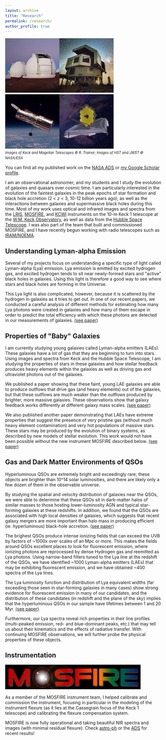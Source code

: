 ```yaml
---
layout: archive
title: "Research"
permalink: /research/
author_profile: true
---
```

<!--
<img src="https://crosstrainor.github.io/images/keck-250.jpeg"><img src="https://crosstrainor.github.io/images/hst-250.jpeg"><img src="https://crosstrainor.github.io/images/magellan-250.jpeg"><img src="https://crosstrainor.github.io/images/jwst-250.png"><br>
-->
<div style="line-height: 1.5em; font-size: 0.8em; font-style: italic;">
<img src="../images/tel-ground-400.jpeg" width="350"><img src="../images/tel-space-400.jpeg" width="350">
<br>
Images of Keck and Magellan Telescopes &copy; R. Trainor; Images of HST and JWST &copy; NASA/ESA</div>

You can find all my published work on the <a href="https://ui.adsabs.harvard.edu/search/q=author%3A%22Trainor%2C%20Ryan%22%20year%3A2006-&sort=date%20desc%2C%20bibcode%20desc&p_=0">NASA ADS</a> or <a href="https://scholar.google.com/citations?user=H-1xpPEAAAAJ&hl=en">my Google Scholar profile</a>.


I am an observational astronomer, and my students and I study the evolution of galaxies and
quasars over cosmic time. I am particularly interested in the evolution of the faintest galaxies in the peak epochs of star formation and
black hole accretion (2 < *z* < 3, 10-12 billion years ago), as well as the interactions between galaxies and supermassive black holes during this time. Most of my
work uses optical and infrared images
and spectra from the <a
href="http://www2.keck.hawaii.edu/inst/lris/">LRIS</a>, 
<a href="http://irlab.astro.ucla.edu/mosfire/">MOSFIRE</a>, and 
<a href="https://www2.keck.hawaii.edu/inst/kcwi/">KCWI</a>
instruments on the 10-m Keck 1 telescope at the <a
href="http://keckobservatory.org/">W.M. Keck
Observatory</a>, as well as data from the <a
href="http://www.nasa.gov/mission_pages/hubble/main/index.html">Hubble
Space Telescope</a>. I was also part of the team that
built and commissioned MOSFIRE, and I have recently begun working with radio telescopes such as [IRAM/NOEMA](https://www.iram-institute.org/EN/noema-project.php).

## Understanding Lyman-alpha Emission

Several of  my projects focus on understanding a specific type of light called Lyman-alpha (Lya)
emission. Lya emission is emitted by excited hydrogen gas, and
excited hydrogen tends to sit near newly-formed stars and "active" black holes in galaxies. Using 
this light is therefore a good way to see where stars and black holes are forming in the Universe.

This Lya light is also complicated, however, because it is scattered by the hydrogen in galaxies
as it tries to get out. In one of our recent papers, we conducted a careful analysis of different
methods for estimating how many Lya photons were created in galaxies and how many of them escape
in order to predict the total efficiency with which these photons are detected in our 
measurements of galaxies. <a href='https://ui.adsabs.harvard.edu/abs/2019ApJ...887...85T/abstract'>(see paper)</a>

## Properties of "Baby" Galaxies

I am currently studying young
galaxies called Lyman-alpha emitters
(LAEs). These galaxies have a
lot of gas that they are
beginning to turn into
stars. Using images and
spectra from Keck and the
Hubble Space Telescope, I am
studying the properties of
stars in these galaxies and
how stellar feedback produces
heavy elements within the galaxies as
well as driving gas and
ultraviolet photons out of the galaxies.

We  published a paper
showing that these faint,
young LAE galaxies are able to
produce outflows that drive
gas (and heavy elements) out of the galaxies, but
that these outflows are much
weaker than the outflows
produced by brighter, more
massive galaxies. These
observations show that galaxy
feedback works differently at
different galaxy mass scales. <a href='https://ui.adsabs.harvard.edu/abs/2015ApJ...809...89T/abstract'>(see paper)</a>

We also published another
paper demonstrating that 
LAEs have extreme properties
that suggest the presence of
very pristine gas (without
much heavy element
contamination) and very hot
populations of massive
stars. These stars may be
produced by the evolution of
binary systems, as described
by new models of stellar
evolution. This work would not
have been possible without the
new instrument MOSFIRE
described below. <a href='https://ui.adsabs.harvard.edu/abs/2016ApJ...832..171T/abstract'>(see paper)</a>

## Gas and Dark Matter Environments of QSOs
			
Hyperluminous QSOs are extremely bright and exceedingly rare; these objects are brighter than 10^14 solar luminosities, and there are likely only a few dozen of them in the observable universe.

By studying the spatial and velocity distribution of galaxies near the QSOs, we were able to determine that these QSOs sit in dark-matter halos of similar masses to those hosting lower-luminosity AGN and typical star-forming galaxies at these redshifts. In addition, we found that the QSOs are associated with high local densities of galaxies, which suggests that recent galaxy mergers are more important than halo mass in producing efficient (ie. hyperluminous) black-hole accretion. <a href='https://ui.adsabs.harvard.edu/abs/2012ApJ...752...39T/abstract'>(see paper)</a>

<!-- The IGM Near QSOs -->
The brighest QSOs produce intense ionizing fields that can
exceed the UVB by factors of ~1000x
over scales of an Mpc or more. This
makes the fields around QSOs
excellent places to look for
fluorescent emission, where
ionizing photons are reprocessed by
dense Hydrogen gas and reemitted as
Lya photons. Using narrow-band
filters tuned to the Lya line at the
redshift of the QSOs, we have
identified ~1000 Lyman-alpha
emitters (LAEs) that may be
exhibiting fluorescent emission, and
we have obtained ~400 spectra of the
Lya lines.

The Lya luminosity function and
distribution of Lya equivalent
widths (far exceeding those seen in
star-forming galaxies in many cases)
show strong evidence for fluorescent
emission in many of our candidates,
and the distribution of these
candidates (in redshift and
the plane of the sky) implies that
the hyperluminous QSOs in our sample have
lifetimes between 1 and 20 Myr. <a href='https://ui.adsabs.harvard.edu/abs/2013ApJ...775L...3T/abstract'>(see paper)</a>

Furthermore, our Lya spectra reveal
rich properties in their line
profiles (multi-peaked emission, red- and blue-dominant peaks, etc.)
that may tell us about their kinematics and the effects of radiative
transfer. With continuing MOSFIRE observations, we will further probe
the physical properties of these objects.

## Instrumentation

<img src="../images/mosfire-logo.jpeg">

  As a member of the MOSFIRE
instrument team, I helped
calibrate and commission the
instrument, focusing in
particular in the modeling of
the instrument flexure (as it
lies at the Cassegrain focus
of the Keck 1 telescope) and
calibrating the flexure
compensation system.

MOSFIRE is now fully operational and taking beautiful NIR spectra and
					images (with minimal residual
flexure). Check <a href='http://arxiv.org/find/all/1/all:+mosfire'>astro-ph</a> or
					the <a href='http://adsabs.harvard.edu/cgi-bin/basic_connect?qsearch=mosfire&version=1'>ADS</a> for recent results!

